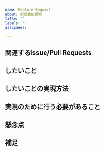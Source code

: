 ```yaml
---
name: Feature Request
about: 新規機能提案
title: ''
labels: ''
assignees: ''

---
```


## 関連するIssue/Pull Requests

## したいこと

## したいことの実現方法

## 実現のために行う必要があること

## 懸念点

## 補足
